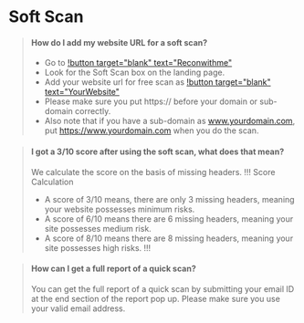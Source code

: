 # Soft Scan

> #### How do I add my website URL for a soft scan?
> - Go to [!button target="blank" text="Reconwithme"](https://reconwithme.com/)
> - Look for the Soft Scan box on the landing page.
> - Add your website url for free scan as [!button target="blank" text="YourWebsite"](https://yourwebsite.com/)
> - Please make sure you put https:// before your domain or sub-domain correctly.
> -  Also note that if you have a sub-domain as www.yourdomain.com, put https://www.yourdomain.com when you do the scan.

> #### I got a 3/10 score after using the soft scan, what does that mean?
> We calculate the score on the basis of missing headers. 
> !!! Score Calculation
> - A score of 3/10 means, there are only 3 missing headers, meaning your website possesses minimum risks. 
> - A score of 6/10 means there are 6 missing headers, meaning your site possesses medium risk.
> - A score of 8/10 means there are 8 missing headers, meaning your site possesses high risks.
> !!!


> #### How can I get a full report of a quick scan?
> You can get the full report of a quick scan by submitting your email  ID at the end section of the report pop up. Please make sure you use your valid email address.
